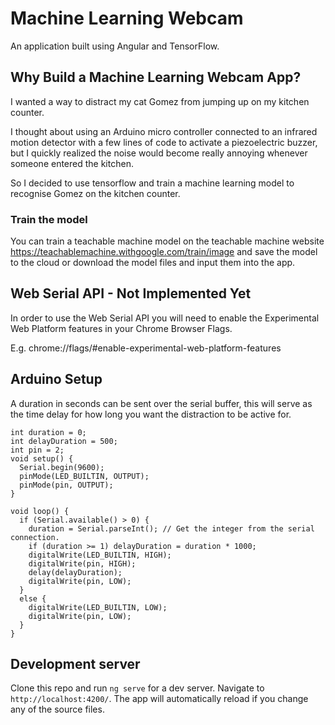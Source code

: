 # Machine Learning Webcam

An application built using Angular and TensorFlow.

## Why Build a Machine Learning Webcam App?

I wanted a way to distract my cat Gomez from jumping up on my kitchen counter.

I thought about using an Arduino micro controller connected to an infrared motion detector with a few lines of code to activate a piezoelectric buzzer, but I quickly realized the noise would become really annoying whenever someone entered the kitchen.

So I decided to use tensorflow and train a machine learning model to recognise Gomez on the kitchen counter.

### Train the model

You can train a teachable machine model on the teachable machine website https://teachablemachine.withgoogle.com/train/image and save the model to the cloud or download the model files and input them into the app.

## Web Serial API - Not Implemented Yet

In order to use the Web Serial API you will need to enable the Experimental Web Platform features in your Chrome Browser Flags.

E.g. chrome://flags/#enable-experimental-web-platform-features

## Arduino Setup

A duration in seconds can be sent over the serial buffer, this will serve as the time delay for how long you want the distraction to be active for.

```
int duration = 0;
int delayDuration = 500;
int pin = 2;
void setup() {
  Serial.begin(9600);
  pinMode(LED_BUILTIN, OUTPUT);
  pinMode(pin, OUTPUT);
}

void loop() {
  if (Serial.available() > 0) {
    duration = Serial.parseInt(); // Get the integer from the serial connection.
    if (duration >= 1) delayDuration = duration * 1000;
    digitalWrite(LED_BUILTIN, HIGH);
    digitalWrite(pin, HIGH);
    delay(delayDuration);
    digitalWrite(pin, LOW);
  }
  else {
    digitalWrite(LED_BUILTIN, LOW);
    digitalWrite(pin, LOW);
  }
}
```

## Development server

Clone this repo and run `ng serve` for a dev server. Navigate to `http://localhost:4200/`. The app will automatically reload if you change any of the source files.
